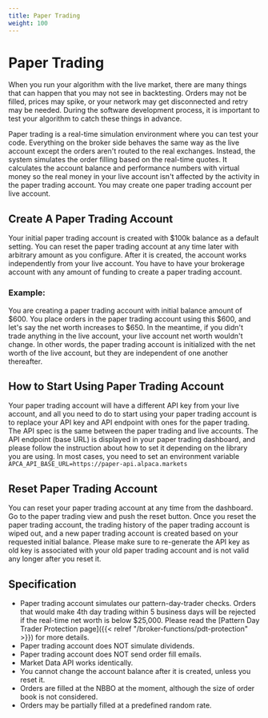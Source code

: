 ```yaml
---
title: Paper Trading
weight: 100
---
```


# Paper Trading
When you run your algorithm with the live market, there are many
things that can happen that you may not see in backtesting.  Orders
may not be filled, prices may spike, or your network may get
disconnected and retry may be needed. During the software development
process, it is important to test your algorithm to catch these things
in advance.

Paper trading is a real-time simulation environment where you can test
your code. Everything on the broker side behaves the same way as the
live account except the orders aren't routed to the real exchanges.
Instead, the system simulates the order filling based on the real-time
quotes. It calculates the account balance and performance numbers with
virtual money so the real money in your live account isn't affected by
the activity in the paper trading account. You may create one paper
trading account per live account.

## Create A Paper Trading Account
Your initial paper trading account is created with $100k balance as
a default setting. You can reset the paper trading account at any
time later with arbitrary amount as you configure. After it is
created, the account works independently from your live account.
You have to have your brokerage account with any amount of funding
to create a paper trading account.

### Example:

You are creating a paper trading account with initial balance amount of $600.
You place orders in the paper trading account using this $600, and let's say
the net worth increases to $650. In the meantime, if you didn't trade anything
in the live account, your live account net worth wouldn't change. In other
words, the paper trading account is initialized with the net worth of the
live account, but they are independent of one another thereafter.

## How to Start Using Paper Trading Account
Your paper trading account will have a different API key from your live
account, and all you need to do to start using your paper trading account
is to replace your API key and API endpoint with ones for the paper trading.
The API spec is the same between the paper trading and live accounts.
The API endpoint (base URL) is displayed in your paper trading dashboard,
and please follow the instruction about how to set it depending on the
library you are using. In most cases, you need to set an environment variable
`APCA_API_BASE_URL=https://paper-api.alpaca.markets`


## Reset Paper Trading Account
You can reset your paper trading account at any time from the dashboard.
Go to the paper trading view and push the reset button.  Once you reset
the paper trading account, the trading history of the paper trading account
is wiped out, and a new paper trading account is created based on your
requested initial balance. Please make sure to re-generate the API key
as old key is associated with your old paper trading account and is not
valid any longer after you reset it.

## Specification
- Paper trading account simulates our pattern-day-trader checks. Orders
  that would make 4th day trading within 5 business days will be rejected
  if the real-time net worth is below $25,000. Please read the
  [Pattern Day Trader Protection page]({{< relref "/broker-functions/pdt-protection" >}}) for more details.
- Paper trading account does NOT simulate dividends.
- Paper trading account does NOT send order fill emails.
- Market Data API works identically.
- You cannot change the account balance after it is created, unless you reset it.
- Orders are filled at the NBBO at the moment, although the size of order book is not considered.
- Orders may be partially filled at a predefined random rate.

